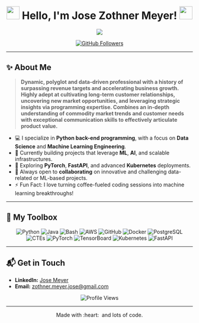 <!--
    INNOVATIVE & VISUAL GITHUB PROFILE README TEMPLATE
    Customized for jose-zothner-meyer
    (No GitHub Stats, Snake, or Coding Activity sections)
-->

<h1 align="center">
  <img src="https://media.giphy.com/media/hvRJCLFzcasrR4ia7z/giphy.gif" width="35">
  Hello, I'm Jose Zothner Meyer!
  <img src="https://media.giphy.com/media/hvRJCLFzcasrR4ia7z/giphy.gif" width="35">
</h1>

<p align="center">
  <a href="https://github.com/jose-zothner-meyer">
    <img src="https://readme-typing-svg.herokuapp.com?size=22&center=true&vCenter=true&lines=Python+Back-End+Engineer;Data+Science+Enthusiast;ML+Engineer;Always+Learning+New+Things;Let's+Build+Something+Amazing%21">
  </a>
</p>

<!-- BADGES / SOCIAL LINKS -->
<p align="center">
  <a href="https://github.com/jose-zothner-meyer?tab=followers">
    <img src="https://img.shields.io/github/followers/jose-zothner-meyer?label=Follow%20Me&style=social" alt="GitHub Followers">
  </a>
  <!-- If you have other social media channels to share, add them below. -->
</p>

---

<!-- ABOUT ME / SHORT BIO -->
## :sparkles: About Me

> **Dynamic, polyglot and data-driven professional with a history of surpassing revenue targets and accelerating business growth. Highly adept at cultivating long-term customer relationships, uncovering new market opportunities, and leveraging strategic insights via programming expertise. Combines an in-depth understanding of commodity market trends and customer needs with exceptional communication skills to effectively articulate product value.**

- :computer: I specialize in **Python back-end programming**, with a focus on **Data Science** and **Machine Learning Engineering**.  
- :rocket: Currently building projects that leverage **ML**, **AI**, and scalable infrastructures.  
- :thinking: Exploring **PyTorch**, **FastAPI**, and advanced **Kubernetes** deployments.  
- :handshake: Always open to **collaborating** on innovative and challenging data-related or ML-based projects.  
- :zap: Fun Fact: I love turning coffee-fueled coding sessions into machine learning breakthroughs!

---

<!-- TECH STACK / FAVORITE TOOLS -->
## :toolbox: My Toolbox
<p align="center">
  <!-- Python -->
  <img src="https://img.shields.io/badge/Python-3776AB?style=flat-square&logo=python&logoColor=white" alt="Python" />
  <!-- Java -->
  <img src="https://img.shields.io/badge/Java-ED8B00?style=flat-square&logo=java&logoColor=white" alt="Java" />
  <!-- BASH -->
  <img src="https://img.shields.io/badge/Bash-4EAA25?style=flat-square&logo=gnu-bash&logoColor=white" alt="Bash" />
  <!-- AWS -->
  <img src="https://img.shields.io/badge/AWS-232F3E?style=flat-square&logo=amazon-aws&logoColor=white" alt="AWS" />
  <!-- GitHub -->
  <img src="https://img.shields.io/badge/GitHub-181717?style=flat-square&logo=github&logoColor=white" alt="GitHub" />
  <!-- Docker -->
  <img src="https://img.shields.io/badge/Docker-2496ED?style=flat-square&logo=docker&logoColor=white" alt="Docker" />
  <!-- PostgreSQL -->
  <img src="https://img.shields.io/badge/PostgreSQL-316192?style=flat-square&logo=postgresql&logoColor=white" alt="PostgreSQL" />
  <!-- CTEs -->
  <img src="https://img.shields.io/badge/Advanced%20SQL-CTEs-blue?style=flat-square" alt="CTEs" />
  <!-- PyTorch -->
  <img src="https://img.shields.io/badge/PyTorch-EE4C2C?style=flat-square&logo=pytorch&logoColor=white" alt="PyTorch" />
  <!-- TensorBoard -->
  <img src="https://img.shields.io/badge/TensorBoard-FF6F00?style=flat-square&logo=tensorflow&logoColor=white" alt="TensorBoard" />
  <!-- Kubernetes -->
  <img src="https://img.shields.io/badge/Kubernetes-326CE5?style=flat-square&logo=kubernetes&logoColor=white" alt="Kubernetes" />
  <!-- FastAPI -->
  <img src="https://img.shields.io/badge/FastAPI-109989?style=flat-square&logo=fastapi&logoColor=white" alt="FastAPI" />
</p>

---

<!-- CONTACT -->
## :mailbox_with_mail: Get in Touch
- **LinkedIn:** [Jose Meyer](https://www.linkedin.com/in/josemeyer/)
- **Email:** [zothner.meyer.jose@gmail.com](mailto:zothner.meyer.jose@gmail.com)

<p align="center">
  <img src="https://komarev.com/ghpvc/?username=jose-zothner-meyer&style=flat-square&color=blue" alt="Profile Views" />
</p>

---
<p align="center">
  Made with :heart: &nbsp;and lots of code.
</p>